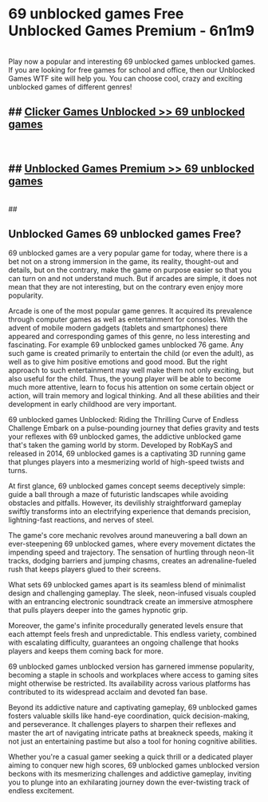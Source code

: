 # 69 unblocked games  Free Unblocked Games Premium - 6n1m9 <br>
<br>
Play now a popular and interesting 69 unblocked games unblocked games. If you are looking for free games for school and office, then our Unblocked Games WTF site will help you. You can choose cool, crazy and exciting unblocked games of different genres!


## ##  [Clicker Games Unblocked >> 69 unblocked games](http://freeplayer.one?title=69_unblocked_games&ref=UGames)
  <br>

##  ## [Unblocked Games Premium >> 69 unblocked games](http://freeplayer.one?title=69_unblocked_games&ref=UGames)
  <br>
  ##



## Unblocked Games 69 unblocked games Free?

69 unblocked games are a very popular game for today, where there is a bet not on a strong immersion in the game, its reality, thought-out and details, but on the contrary, make the game on purpose easier so that you can turn on and not understand much. But if arcades are simple, it does not mean that they are not interesting, but on the contrary even enjoy more popularity.

Arcade is one of the most popular game genres. It acquired its prevalence through computer games as well as entertainment for consoles. With the advent of mobile modern gadgets (tablets and smartphones) there appeared and corresponding games of this genre, no less interesting and fascinating. For example 69 unblocked games unblocked 76 game. Any such game is created primarily to entertain the child (or even the adult), as well as to give him positive emotions and good mood. But the right approach to such entertainment may well make them not only exciting, but also useful for the child. Thus, the young player will be able to become much more attentive, learn to focus his attention on some certain object or action, will train memory and logical thinking. And all these abilities and their development in early childhood are very important.

69 unblocked games Unblocked: Riding the Thrilling Curve of Endless Challenge
Embark on a pulse-pounding journey that defies gravity and tests your reflexes with 69 unblocked games, the addictive unblocked game that's taken the gaming world by storm. Developed by RobKayS and released in 2014, 69 unblocked games is a captivating 3D running game that plunges players into a mesmerizing world of high-speed twists and turns.

At first glance, 69 unblocked games concept seems deceptively simple: guide a ball through a maze of futuristic landscapes while avoiding obstacles and pitfalls. However, its devilishly straightforward gameplay swiftly transforms into an electrifying experience that demands precision, lightning-fast reactions, and nerves of steel.

The game's core mechanic revolves around maneuvering a ball down an ever-steepening 69 unblocked games, where every movement dictates the impending speed and trajectory. The sensation of hurtling through neon-lit tracks, dodging barriers and jumping chasms, creates an adrenaline-fueled rush that keeps players glued to their screens.

What sets 69 unblocked games apart is its seamless blend of minimalist design and challenging gameplay. The sleek, neon-infused visuals coupled with an entrancing electronic soundtrack create an immersive atmosphere that pulls players deeper into the games hypnotic grip.

Moreover, the game's infinite procedurally generated levels ensure that each attempt feels fresh and unpredictable. This endless variety, combined with escalating difficulty, guarantees an ongoing challenge that hooks players and keeps them coming back for more.

69 unblocked games unblocked version has garnered immense popularity, becoming a staple in schools and workplaces where access to gaming sites might otherwise be restricted. Its availability across various platforms has contributed to its widespread acclaim and devoted fan base.

Beyond its addictive nature and captivating gameplay, 69 unblocked games fosters valuable skills like hand-eye coordination, quick decision-making, and perseverance. It challenges players to sharpen their reflexes and master the art of navigating intricate paths at breakneck speeds, making it not just an entertaining pastime but also a tool for honing cognitive abilities.

Whether you're a casual gamer seeking a quick thrill or a dedicated player aiming to conquer new high scores, 69 unblocked games unblocked version beckons with its mesmerizing challenges and addictive gameplay, inviting you to plunge into an exhilarating journey down the ever-twisting track of endless excitement.